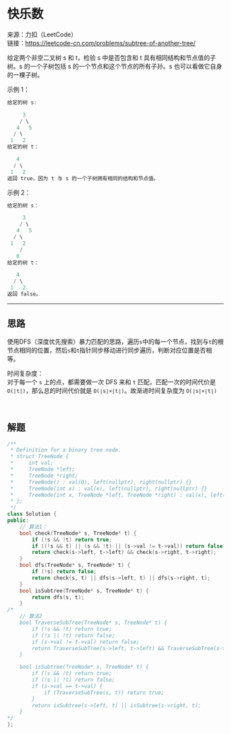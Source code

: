 # 快乐数

来源：力扣（LeetCode）  
链接：<https://leetcode-cn.com/problems/subtree-of-another-tree/>

给定两个非空二叉树 s 和 t，检验 s 中是否包含和 t 具有相同结构和节点值的子树。s 的一个子树包括 s 的一个节点和这个节点的所有子孙。s 也可以看做它自身的一棵子树。

示例 1：

``` c++
给定的树 s:

     3
    / \
   4   5
  / \
 1   2
给定的树 t：

   4
  / \
 1   2
返回 true，因为 t 与 s 的一个子树拥有相同的结构和节点值。
```

示例 2：

``` c++
给定的树 s：

     3
    / \
   4   5
  / \
 1   2
    /
   0
给定的树 t：

   4
  / \
 1   2
返回 false。
```

---

## 思路

使用DFS（深度优先搜索）暴力匹配的思路，遍历`s`中的每一个节点，找到与`t`的根节点相同的位置，然后`s`和`t`指针同步移动进行同步遍历，判断对应位置是否相等。

时间复杂度：  
对于每一个 `s` 上的点，都需要做一次 DFS 来和 `t` 匹配，匹配一次的时间代价是 `O(|t|)`，那么总的时间代价就是 `O(∣s∣×∣t∣)`。故渐进时间复杂度为 `O(∣s∣×∣t∣)`

</br>

## 解题

``` c++
/**
 * Definition for a binary tree node.
 * struct TreeNode {
 *     int val;
 *     TreeNode *left;
 *     TreeNode *right;
 *     TreeNode() : val(0), left(nullptr), right(nullptr) {}
 *     TreeNode(int x) : val(x), left(nullptr), right(nullptr) {}
 *     TreeNode(int x, TreeNode *left, TreeNode *right) : val(x), left(left), right(right) {}
 * };
 */
class Solution {
public:
    // 算法1：
    bool check(TreeNode* s, TreeNode* t) {
        if (!s && !t) return true;
        if ((!s && t) || (s && !t) || (s->val != t->val)) return false;
        return check(s->left, t->left) && check(s->right, t->right);
    }
    bool dfs(TreeNode* s, TreeNode* t) {
        if (!s) return false;
        return check(s, t) || dfs(s->left, t) || dfs(s->right, t);
    }
    bool isSubtree(TreeNode* s, TreeNode* t) {
        return dfs(s, t);
    }
/*
    // 算法2
    bool TraverseSubTree(TreeNode* s, TreeNode* t) {
        if (!s && !t) return true;
        if (!s || !t) return false;
        if (s->val != t->val) return false;
        return TraverseSubTree(s->left, t->left) && TraverseSubTree(s->right, t->right);
    }

    bool isSubtree(TreeNode* s, TreeNode* t) {
        if (!s && !t) return true;
        if (!s || !t) return false;
        if (s->val == t->val) {
            if (TraverseSubTree(s, t)) return true;
        }
        return isSubtree(s->left, t) || isSubtree(s->right, t);
    }
*/
};
```
